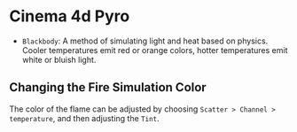 # Cinema 4d Pyro

- `Blackbody`: A method of simulating light and heat based on physics. Cooler temperatures emit red or orange colors, hotter temperatures emit white or bluish light.

## Changing the Fire Simulation Color

The color of the flame can be adjusted by choosing `Scatter > Channel > temperature`, and then adjusting the `Tint`.

